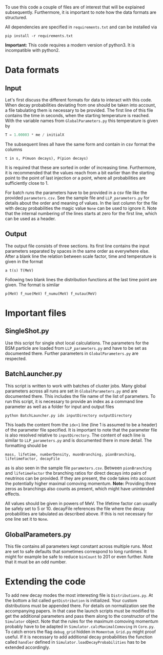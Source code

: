 To use this code a couple of files are of interest that will be explained subsequently.
Furthermore, it is important to note how the data formats are structured.

All dependencies are specified in `requirements.txt` and can be installed via
```batch
pip install -r requirements.txt
```
**Important:** This code requires a modern version of python3. It is incompatible with python2.

# Data formats

## Input
Let's first discuss the different formats for data to interact with this code.
When decay probabilities deviating from one should be taken into account, a file tabulating them is necessary to be
provided.
The first line of this file contains the time in seconds, when the starting temperature is reached.
With the variable names from `GlobalParameters.py` this temperature is given by

```python
T = 1.00003 * me / initialX
```

The subsequent lines all have the same form and contain in csv format the columns

```
t in s, P(muon decays), P(pion decays)
```

It is required that these are sorted in order of increasing time.
Furthermore, it is recommended that the values reach from a bit earlier than the starting point to the point of last
injection or a point, where all probabilities are sufficiently close to 1.

For batch runs the parameters have to be provided in a csv file like the provided `parameters.csv`.
See the sample file and `LLP_parameters.py` for details about the order and meaning of values.
In the last column for the file with decay probabilities the magic value `None` can be used to ignore it.
Note that the internal numbering of the lines starts at zero for the first line, which can be used as a header.

## Output

The output file consists of three sections. Its first line contains the input parameters separated by spaces in the same
order as everywhere else. After a blank line the relation between scale factor, time and temperature is given in the
format

```
a t(s) T(MeV)
```

Following two blank lines the distribution functions at the last time point are given.
The format is similar

```
p(MeV) f_nue(MeV) f_numu(MeV) f_nutau(MeV)
```

# Important files

## SingleShot.py

Use this script for single shot local calculations.
The parameters for the BSM particle are loaded from `LLP_parameters.py` and have to be set as documented there.
Further parameters in `GlobalParameters.py` are respected.

## BatchLauncher.py

This script is written to work with batches of cluster jobs.
Many global parameters across all runs are set in `GlobalParameters.py` and are documented there.
This includes the file name of the list of parameters.
To run this script, it is necessary to provide an index as a command line parameter as well as a folder for input and
output files

```bash
python BatchLauncher.py idx inputDirectory outputDirectory
```

This loads the content from the `idx+1` line (line 1 is assumed to be a header) of the parameter file specified.
It is important to note that the parameter file is also resolved relative to `inputDirectory`. 
The content of each line is similar to `LLP_parameters.py` and is documented there in more detail.
The formatting should be

```
mass, lifetime, numberDensity, muonBranching, pionBranching, lifetimeFactor, decayFile
```

as is also seen in the sample file `parameters.csv`.
Between `pionBranching` and `lifetimeFactor` the branching ratios for direct decays into pairs of neutrinos can be provided.
If they are present, the code takes into account the potentially higher maximal comoving momentum.
**Note:** Providing three zeros as branchings also counts as present, which might have unintended effects.

All values should be given in powers of MeV. The lifetime factor can usually be safely set to 5 or 10.
decayFile references the file where the decay probabilities are tabulated as described above.
If this is not necessary for one line set it to `None`.

## GlobalParameters.py

This file contains all parameters kept constant across multiple runs.
Most are set to safe defaults that sometimes correspond to long runtimes.
It might for example be safe to reduce `binCount` to 201 or even further.
Note that it must be an odd number.

# Extending the code

To add new decay modes the most interesting file is `Distributions.py`.
At the bottom a list called `getDistribution` is initialized.
Your custom distributions must be appended there. For details on normalization see the accompanying papers.
In that case the launch scripts must be modified to get the additional parameters and pass them along to the constructor
of the `Simulator` object.
Note that the rules for the maximum comoving momentum probably have to be adapted in `Simulator.calcMaximalComoving` in `Core.py`.
To catch errors the flag `debug_grid` hidden in `Momentum_Grid.py` might proof useful.
If it is necessary to add additional decay probabilities the function called `handler` defined in
`Simulator.loadDecayProbabilities` has to be extended accordingly.
